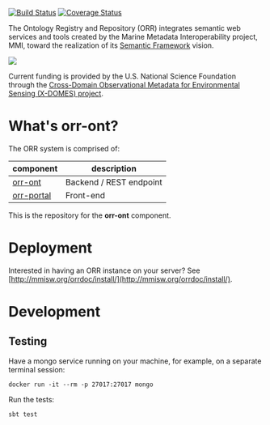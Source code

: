 [![Build Status](https://travis-ci.org/mmisw/orr-ont.svg?branch=master)](https://travis-ci.org/mmisw/orr-ont)
[![Coverage Status](https://coveralls.io/repos/github/mmisw/orr-ont/badge.svg?branch=master)](https://coveralls.io/github/mmisw/orr-ont?branch=master)


The Ontology Registry and Repository (ORR) integrates semantic web services and tools
created by the Marine Metadata Interoperability project, MMI, toward the realization
of its [Semantic Framework](http://marinemetadata.org/semanticframework) vision.

[![](http://marinemetadata.org/files/mmi/semantic_framework.jpg)](http://marinemetadata.org/semanticframework)

Current funding is provided by the U.S. National Science Foundation through the
[Cross-Domain Observational Metadata for Environmental Sensing (X-DOMES) project](
https://www.earthcube.org/group/x-domes).

# What's orr-ont?

The ORR system is comprised of:

| component | description |
|-----------|-------------|
| [orr-ont](https://github.com/mmisw/orr-ont)       | Backend / REST endpoint |
| [orr-portal](https://github.com/mmisw/orr-portal) | Front-end |

This is the repository for the **orr-ont** component.


# Deployment

Interested in having an ORR instance on your server? See
[http://mmisw.org/orrdoc/install/](http://mmisw.org/orrdoc/install/).

# Development

## Testing

Have a mongo service running on your machine, for example, on a separate terminal session:

    docker run -it --rm -p 27017:27017 mongo

Run the tests:

    sbt test
